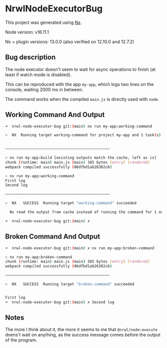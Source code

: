 # NrwlNodeExecutorBug

This project was generated using [Nx](https://nx.dev).

Node version: v16.11.1

Nx + plugin versions: 13.0.0 (also verified on 12.10.0 and 12.7.2)

## Bug description

The node executor doesn't seem to wait for async operations to finish (at least if watch mode is disabled).

This can be reproduced with the app `my-app`, which logs two lines on the console, waiting 2000 ms in between.

The command works when the compiled `main.js` is directly used with `node`.

## Working Command And Output

```bash
➜  nrwl-node-executor-bug git:(main) nx run my-app:working-command

>  NX  Running target working-command for project my-app and 1 task(s) that it depends on.
        

———————————————————————————————————————————————

> nx run my-app:build [existing outputs match the cache, left as is]
chunk (runtime: main) main.js (main) 365 bytes [entry] [rendered]
webpack compiled successfully (06dfbd1ab26302c6)

> nx run my-app:working-command 
First log
Second log

———————————————————————————————————————————————

>  NX   SUCCESS  Running target "working-command" succeeded

  Nx read the output from cache instead of running the command for 1 out of 2 tasks.

➜  nrwl-node-executor-bug git:(main) ✗
```

## Broken Command And Output

```bash
➜  nrwl-node-executor-bug git:(main) ✗ nx run my-app:broken-command

> nx run my-app:broken-command 
chunk (runtime: main) main.js (main) 365 bytes [entry] [rendered]
webpack compiled successfully (06dfbd1ab26302c6)

———————————————————————————————————————————————

>  NX   SUCCESS  Running target "broken-command" succeeded


First log     
➜  nrwl-node-executor-bug git:(main) ✗ Second log
```

## Notes

The more I think about it, the more it seems to me that `@nrwl/node:execute` doens't wait on anything, as the success message comes before the output of the program.
